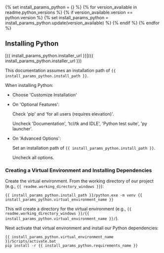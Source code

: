 {% set install_params_python = {} %}
{% for version_available in readme.python_versions %}
  {% if version_available.version == python.version %}
    {% set install_params_python = install_params_python.update(version_available) %}
  {% endif %}
{% endfor %}

## Installing Python

[{{ install_params_python.installer_url }}]({{ install_params_python.installer_url }})

This documentation assumes an installation path of `{{ install_params_python.install_path }}`.

When installing Python:

- Choose 'Customize Installation'
- On 'Optional Features':

  Check 'pip' and 'for all users (requires elevation)'.

  Uncheck 'Documentation', 'tcl/tk and IDLE', 'Python test suite', 'py launcher'.

- On 'Advanced Options':

  Set an installation path of `{{ install_params_python.install_path }}`.

  Uncheck all options.

### Creating a Virtual Environment and Installing Dependencies

Create the virtual environment. From the working directory of our project (e.g., `{{ readme.working_directory_windows }}`):

~~~
{{ install_params_python.install_path }}/python.exe -m venv {{ install_params_python.virtual_environment_name }}
~~~

This will create a directory for the virtual environment (e.g., `{{ readme.working_directory_windows }}/{{ install_params_python.virtual_environment_name }}/`).

Next activate that virtual environment and install our Python dependencies:

~~~
{{ install_params_python.virtual_environment_name }}/Scripts/activate.bat
pip install -r {{ install_params_python.requirements_name }}
~~~

